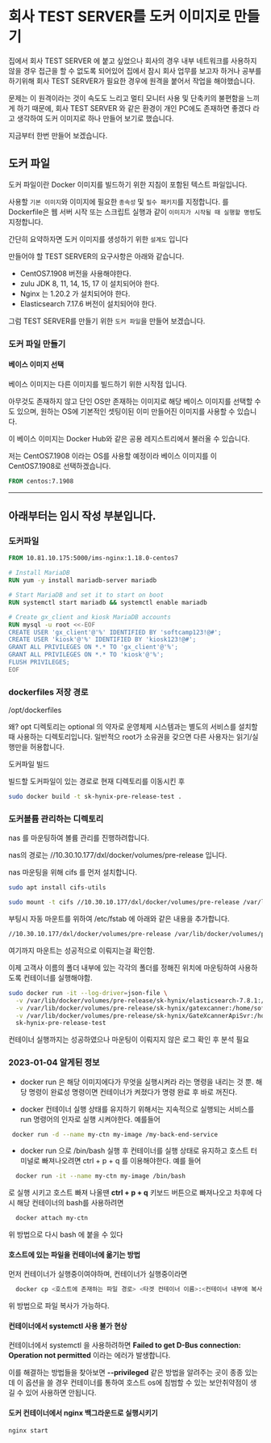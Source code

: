 

# 회사 TEST SERVER를 도커 이미지로 만들기

집에서 회사 TEST SERVER 에 붙고 싶었으나 회사의 경우 내부 네트워크를 사용하지 않을 경우 접근을 할 수 없도록 되어있어 집에서 잠시 회사 업무를 보고자 하거나 공부를 하기위해 회사 TEST SERVER가 필요한 경우에 원격을 붙어서 작업을 해야했습니다.

문제는 이 원격이라는 것이 속도도 느리고 멀티 모니터 사용 및 단축키의 불편함을 느끼게 하기 때문에, 회사 TEST SERVER 와 같은 환경이 개인 PC에도 존재하면 좋겠다 라고 생각하여 도커 이미지로 하나 만들어 보기로 했습니다.

지금부터 한번 만들어 보겠습니다.

## 도커 파일

도커 파일이란 Docker 이미지를 빌드하기 위한 지침이 포함된 텍스트 파일입니다.

사용할 `기본 이미지`와 이미지에 필요한 `종속성` 및 `필수 패키지`를 지정합니다.
 를
Dockerfile은 웹 서버 시작 또는 스크립트 실행과 같이 `이미지가 시작될 때 실행할 명령`도 지정합니다.

간단히 요약하자면 도커 이미지를 생성하기 위한 `설계도` 입니다

만들어야 할 TEST SERVER의 요구사항은 아래와 같습니다.

- CentOS7.1908 버전을 사용해야한다.
- zulu JDK 8, 11, 14, 15, 17 이 설치되어야 한다.
- Nginx 는 1.20.2 가 설치되어야 한다.
- Elasticsearch 7.17.6 버전이 설치되어야 한다.

그럼 TEST SERVER를 만들기 위한 `도커 파일`을 만들어 보겠습니다.

### 도커 파일 만들기

#### 베이스 이미지 선택

베이스 이미지는 다른 이미지를 빌드하기 위한 시작점 입니다.

아무것도 존재하지 않고 단인 OS만 존재하는 이미지로 해당 베이스 이미지를 선택할 수도 있으며,
원하는 OS에 기본적인 셋팅이된 이미 만들어진 이미지를 사용할 수 있습니다.

이 베이스 이미지는 Docker Hub와 같은 공용 레지스트리에서 불러올 수 있습니다.

저는 CentOS7.1908 이라는 OS를 사용할 예정이라 베이스 이미지를 이 CentOS7.1908로 선택하겠습니다.

```dockerfile
FROM centos:7.1908
```

---
## 아래부터는 임시 작성 부분입니다.


### 도커파일

```dockerfile
FROM 10.81.10.175:5000/ims-nginx:1.18.0-centos7

# Install MariaDB
RUN yum -y install mariadb-server mariadb

# Start MariaDB and set it to start on boot
RUN systemctl start mariadb && systemctl enable mariadb

# Create gx_client and kiosk MariaDB accounts
RUN mysql -u root <<-EOF
CREATE USER 'gx_client'@'%' IDENTIFIED BY 'softcamp123!@#';
CREATE USER 'kiosk'@'%' IDENTIFIED BY 'kiosk123!@#';
GRANT ALL PRIVILEGES ON *.* TO 'gx_client'@'%';
GRANT ALL PRIVILEGES ON *.* TO 'kiosk'@'%';
FLUSH PRIVILEGES;
EOF
```

### dockerfiles 저장 경로

/opt/dockerfiles

왜? opt 디렉토리는 optional 의 약자로 운영체제 시스템과는 별도의 서비스를 설치할때 사용하는 디렉토리입니다.
일반적으 root가 소유권을 갖으면 다른 사용자는 읽기/실행만을 허용합니다.

도커파일 빌드

빌드할 도커파일이 있는 경로로 현재 디렉토리를 이동시킨 후

```bash
sudo docker build -t sk-hynix-pre-release-test .
```


### 도커볼륨 관리하는 디렉토리

nas 를 마운팅하여 볼륨 관리를 진행하려합니다.

nas의 경로는 //10.30.10.177/dxl/docker/volumes/pre-release 입니다.

nas 마운팅을 위해 cifs 를 먼저 설치합니다.

```bash
sudo apt install cifs-utils
```

```bash
sudo mount -t cifs //10.30.10.177/dxl/docker/volumes/pre-release /var/lib/docker/volumes
```

부팅시 자동 마운트를 위하여 /etc/fstab 에 아래와 같은 내용을 추가합니다.

```bash
//10.30.10.177/dxl/docker/volumes/pre-release /var/lib/docker/volumes/pre-release cifs 0 0
```

여기까지 마운트는 성공적으로 이뤄지는걸 확인함.

이제 고객사 이름의 폴더 내부에 있는 각각의 폴더를 정해진 위치에 마운팅하여 사용하도록 컨테이너를 실행해야함.

```bash
sudo docker run -it --log-driver=json-file \
  -v /var/lib/docker/volumes/pre-release/sk-hynix/elasticsearch-7.8.1:/home/softcamp/elasticsearch-7.8.1 \
  -v /var/lib/docker/volumes/pre-release/sk-hynix/gatexcanner:/home/softcamp/GateXcanner \
  -v /var/lib/docker/volumes/pre-release/sk-hynix/GateXcannerApiSvr:/home/softcamp/GateXcannerApiSvr \
  sk-hynix-pre-release-test
```

컨테이너 실행까지는 성공하였으나 마운팅이 이뤄지지 않은 로그 확인 후 분석 필요

### 2023-01-04 알게된 정보

- docker run 은 해당 이미지에다가 무엇을 실행시켜라 라는 명령을 내리는 것 뿐. 해당 명령이 완료성 명령이면 컨테이너가 켜졌다가 명령 완료 후 바로 꺼진다.

- docker 컨테이너 실행 상태를 유지하기 위해서는 지속적으로 실행되는 서비스를 run 명령어의 인자로 실행 시켜야한다.
예를들어

```bash
 docker run -d --name my-ctn my-image /my-back-end-service
```

- docker run 으로 /bin/bash 실행 후 컨테이너를 실행 상태로 유지하고 호스트 터미널로 빠져나오려면 ctrl + p + q 를 이용해야한다.
예를 들어

```bash
  docker run -it --name my-ctn my-image /bin/bash
```

로 실행 시키고 호스트 빠져 나올땐
**ctrl + p + q** 키보드 버튼으로 빠져나오고
차후에 다시 해당 컨테이너의 bash를 사용하려면

```bash
  docker attach my-ctn
```

위 방법으로 다시 bash 에 붙을 수 있다

#### 호스트에 있는 파일을 컨테이너에 옮기는 방법

먼저 컨테이너가 실행중이여야하며, 컨테이너가 실행중이라면

```bash
  docker cp <호스트에 존재하는 파일 경로> <타겟 컨테이너 이름>:<컨테이너 내부에 복사된 파일이 위치할 경로>
```

위 방법으로 파일 복사가 가능하다.

#### 컨테이너에서 systemctl 사용 불가 현상

컨테이너에서 systemctl 을 사용하려하면 **Failed to get D-Bus connection: Operation not permitted** 이라는 에러가 발생합니다.

이를 해결하는 방법들을 찾아보면 **--privileged** 같은 방법을 알려주는 곳이 종종 있는데 이 옵션을 쓸 경우 컨테이너를 통하여 호스트 os에 침범할 수 있는 보안취약점이 생길 수 있어 사용하면 안됩니다.

#### 도커 컨테이너에서 nginx 백그라운드로 실행시키기

```bash
nginx start
```